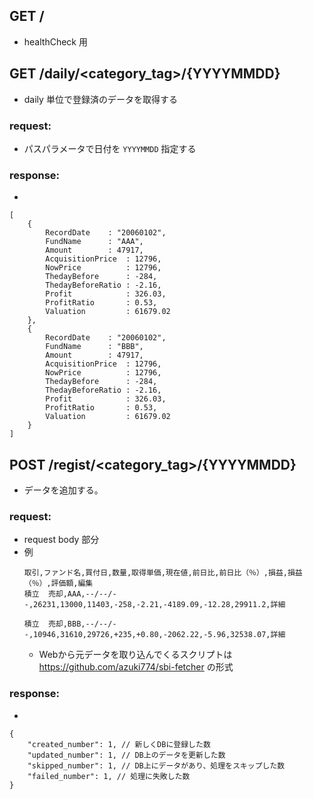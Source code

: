 ## GET /
- healthCheck 用

## GET /daily/<category_tag>/{YYYYMMDD}
- daily 単位で登録済のデータを取得する

### request:
- パスパラメータで日付を `YYYYMMDD` 指定する

### response:
-
```
[
    {
        RecordDate    : "20060102", 
        FundName      : "AAA",
        Amount        : 47917,
        AcquisitionPrice  : 12796,
        NowPrice          : 12796,
        ThedayBefore      : -284,
        ThedayBeforeRatio : -2.16,
        Profit            : 326.03,
        ProfitRatio       : 0.53,
        Valuation         : 61679.02
    },
    {
        RecordDate    : "20060102", 
        FundName      : "BBB",
        Amount        : 47917,
        AcquisitionPrice  : 12796,
        NowPrice          : 12796,
        ThedayBefore      : -284,
        ThedayBeforeRatio : -2.16,
        Profit            : 326.03,
        ProfitRatio       : 0.53,
        Valuation         : 61679.02
    }
]
```



## POST /regist/<category_tag>/{YYYYMMDD}
- データを追加する。
### request:
- request body 部分
- 例
    ```
    取引,ファンド名,買付日,数量,取得単価,現在値,前日比,前日比（％）,損益,損益（％）,評価額,編集
    積立  売却,AAA,--/--/--,26231,13000,11403,-258,-2.21,-4189.09,-12.28,29911.2,詳細 

    積立  売却,BBB,--/--/--,10946,31610,29726,+235,+0.80,-2062.22,-5.96,32538.07,詳細 

    ```
    - Webから元データを取り込んでくるスクリプトは https://github.com/azuki774/sbi-fetcher の形式

### response:
-
```
{
    "created_number": 1, // 新しくDBに登録した数
    "updated_number": 1, // DB上のデータを更新した数
    "skipped_number": 1, // DB上にデータがあり、処理をスキップした数
    "failed_number": 1, // 処理に失敗した数
}
```
